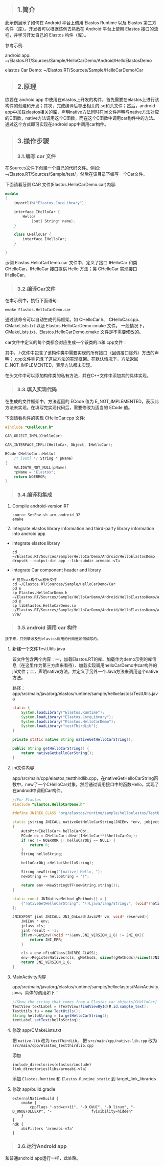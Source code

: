 > ## 1.简介

此示例展示了如何在 Android 平台上调用 Elastos Runtime 以及 Elastos 第三方构件（库）。开发者可以根据该例去熟悉在 Android 平台上使用 Elastos 接口的流程，并学习开发自己的 Elastos 构件（库）。

参考示例:

android app: ~/Elastos.RT/Sources/Sample/HelloCarDemo/Android/HelloElastosDemo

elastos Car Demo: ~/Elastos.RT/Sources/Sample/HelloCarDemo/Car

> ## 2.原理

欲要在 android app 中使用在elastos上开发的构件，首先需要在elastos上进行该构件的创建和开发；其次，完成编译后导出相关的.so和头文件；然后，android app中加载elastos相关的库，声明native方法同时在jni文件声明与native方法对应的C函数，native方法调用这个C函数，而在这个C函数中调用car构件中的方法。通过这个方式即可实现在android app中调用car构件。

> ## 3.操作步骤
> ### 3.1.编写 car 文件

在Sources文件下创建一个自己的代码文件。例如: ~/Elastos.RT/Sources/Sample/test/，然后在该目录下编写一个Car文件。

下面请看范例 CAR 文件(Elastos.HelloCarDemo.car)内容:

``` cpp
module
{
    importlib("Elastos.CoreLibrary");

    interface IHelloCar {
        Hello(
            [out] String* name);
    }

    class CHelloCar {
        interface IHelloCar;
    }

}
```

示例 Elastos.HelloCarDemo.car 文件中，定义了接口 IHelloCar 和类 CHelloCar。IHelloCar 接口提供 Hello 方法；类 CHelloCar 实现接口 IHelloCar。

> ### 3.2.编译Car文件

在本示例中，执行下面语句:

``` shell
emake Elastos.HelloCarDemo.car
```

通过该命令可以自动生成代码框架。如 CHelloCar.h、 CHelloCar.cpp、 CMakeLists.txt 以及 Elastos.HelloCarDemo.cmake 文件。
一般情况下，CMakeLists.txt、Elastos.HelloCarDemo.cmake 文件是不需要修改的。

car文件中定义的每个类都会对应生成一个该类的.h和.cpp文件：

其中，.h文件中包含了该构件类中需要实现的所有接口（回调接口除外）方法的声明；.cpp文件则包含了这些方法的实现框架。在默认情况下，方法返回E_NOT_IMPLEMENTED，表示方法都未实现。

在头文件中可以添加构件类的私有方法，并在C++文件中添加其的具体实现。

> ### 3.3.填入实现代码

在生成的文件框架中，方法返回的 ECode 值为 E_NOT_IMPLEMENTED，表示此方法未实现。在填写完实现代码后，需要修改为适当的 ECode 值。

下面请看构件的实现 CHelloCar.cpp 文件:

``` cpp
#include "CHelloCar.h"

CAR_OBJECT_IMPL(CHelloCar)

CAR_INTERFACE_IMPL(CHelloCar, Object, IHelloCar);

ECode CHelloCar::Hello(
    /* [out] */ String * pName)
{
    VALIDATE_NOT_NULL(pName)
    *pName = "Elastos";
    return NOERROR;
}
```

> ### 3.4.编译和集成

1. Compile android-version RT

    ```shell
    source SetEnv.sh arm_android_32
    emake
    ```

2. Integrate elastos library information and third-party library information into android app

* integrate elastos library

    ``` shell
    cd ~/Elastos.RT/Sources/Sample/HelloCarDemo/Android/HelloElastosDemo
    dropsdk --output-dir app --lib-subdir armeabi-v7a
    ```

* integrate Car component header and library

    ``` shell
    # 拷贝car构件so和头文件
    cd ~/Elastos.RT/Sources/Sample/HelloCarDemo/Car
    pd m
    cp Elastos.HelloCarDemo.h ~/Elastos.RT/Sources/Sample/HelloCarDemo/Android/HelloElastosDemo/app/elastos/include
    pd @
    cp libElastos.HelloCarDemo.so ~/Elastos.RT/Sources/Sample/HelloCarDemo/Android/HelloElastosDemo/app/elastos/libs/armeabi-v7a/
    ```

> ### 3.5.android 调用 car 构件

    接下来，只列举涉及到elastos调用的代码是如何编写的。

1. 新建一个文件TestUtils.java

    该文件包含两个内容：一，加载Elastos.RT的库、加载作为demo示例的库信息（在这里作为第三方库来看待）、加载实现调用helloCarDemo中car构件的jni文件；二，声明native方法，并定义了另外一个Java方法来调用这个native方法。

    路径：app/src/main/java/org/elastos/runtime/sample/helloelastos/TestUtils.java

    ``` java
    static {
        System.loadLibrary("Elastos.Runtime");
        System.loadLibrary("Elastos.CoreLibrary");
        System.loadLibrary("Elastos.HelloCarDemo");
        System.loadLibrary("testThirdLib");
    }

    private static native String nativeGetHelloCarString();

    public String getHelloCarString() {
        return nativeGetHelloCarString();
    }
    ```

2. jni文件内容

    app/src/main/cpp/elastos_testthirdlib.cpp，在nativeGetHelloCarString函数中，new了一个CHelloCar对象，然后通过调用接口中的函数Hello，实现了在android中调用Car构件。

    ``` cpp
    //For Elastos
    #include "Elastos.HelloCarDemo.h"

    #define JNIREG_CLASS "org/elastos/runtime/sample/helloelastos/TestUtils"

    static jstring JNICALL nativeGetHelloCarString(JNIEnv *env, jobject jobj)
    {
        AutoPtr<IHelloCar> helloCarObj;
        ECode ec = CHelloCar::New((IHelloCar**)&helloCarObj);
        if (ec != NOERROR || helloCarObj == NULL) {
            return 0;
        }
        String helloString;

        helloCarObj->Hello(&helloString);

        String newString("[native] Hello, ");
        newString += helloString + "!";

        return env->NewStringUTF(newString.string());
    }

    static const JNINativeMethod gMethods[] = {
        {"nativeGetHelloCarString", "()Ljava/lang/String;", (void*)nativeGetHelloCarString}
    };

    JNIEXPORT jint JNICALL JNI_OnLoad(JavaVM* vm, void* reserved){
        JNIEnv * env;
        jclass cls;
        jint result = -1;
        if(vm->GetEnv((void **)&env,JNI_VERSION_1_6) != JNI_OK){
            return JNI_ERR;
        }

        cls = env->FindClass(JNIREG_CLASS);
        env->RegisterNatives(cls, gMethods, sizeof(gMethods)/sizeof(JNINativeMethod));
        return JNI_VERSION_1_6;
    }
    ```

3. MainActivity内容

    app/src/main/java/org/elastos/runtime/sample/helloelastos/MainActivity.java，具体的调用如下：

    ``` java
    //Show the string that comes from a Elastos car objects[CHelloCar]
    TextView textLabel = (TextView)findViewById(R.id.sample_text);
    TestUtils tu = new TestUtils();
    String helloString = tu.getHelloCarString();
    textLabel.setText(helloString);
    ```

4. 修改 app/CMakeLists.txt

    把 `native-lib` 改为 `testThirdLib`， 把 `src/main/cpp/native-lib.cpp` 改为 `src/main/cpp/elastos_testthirdlib.cpp`

    添加
    ```
    include_directories(elastos/include)
    link_directories(libs/armeabi-v7a)
    ```

    添加 `Elastos.Runtime` 和 `Elastos.Runtime_static` 到 target_link_libraries

5. 修改 app/build.gradle

    ```
    externalNativeBuild {
        cmake {
            cppFlags "-std=c++11", "-D_GNUC", "-D_linux", "-D_UNDEFDLLEXP", "-                  fvisibility=hidden"
        }
    }
    ndk {
        abiFilters 'armeabi-v7a'
    }
    ```

> ### 3.6.运行Android app

和普通android app运行一样，此处略。
